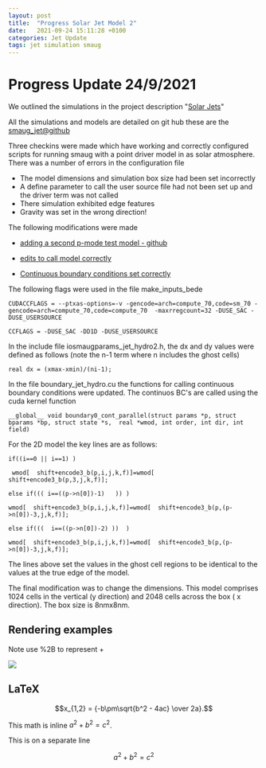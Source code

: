 ```yaml
---
layout: post
title:  "Progress Solar Jet Model 2"
date:   2021-09-24 15:11:28 +0100
categories: Jet Update
tags: jet simulation smaug
---
```

# Progress Update 24/9/2021

We outlined the simulations in the project description "[Solar Jets](http://mikeg64.github.io/projects/2021-07-30-Solar-jet-bede.html)"

All the simulations and models are detailed on git hub these are the 
[smaug_jet@github](https://github.com/mikeg64/smaug_jet)


Three checkins were made which have working and correctly configured scripts for running smaug with a point driver model in as solar atmosphere. There was a number of errors in the configuration file

* The model dimensions and simulation box size had been set incorrectly
* A define parameter to call the user source file had not been set up and the driver term was not called
* There simulation exhibited edge features
* Gravity was set in the wrong direction!

The following modifications were made

* [adding a second p-mode test model - github ](https://github.com/mikeg64/smaug_jet/commit/298768ec748a1efb0ab417ae0720a57ab200fd26)

* [edits to call model correctly](https://github.com/mikeg64/smaug_jet/commit/298768ec748a1efb0ab417ae0720a57ab200fd26)
* [Continuous boundary conditions set correctly ](https://github.com/mikeg64/smaug_jet/commit/ec3b071c4f79ecef4012fe4d052d5701982e4ddc)

The following flags were used in the file make_inputs_bede

`CUDACCFLAGS = --ptxas-options=-v -gencode=arch=compute_70,code=sm_70 -gencode=arch=compute_70,code=compute_70  -maxrregcount=32 -DUSE_SAC -DUSE_USERSOURCE`

`CCFLAGS = -DUSE_SAC -DD1D -DUSE_USERSOURCE`

In the include file iosmaugparams_jet_hydro2.h, the dx and dy values were defined as follows (note the n-1 term where n includes the ghost cells)

`real dx = (xmax-xmin)/(ni-1);`

In the file boundary_jet_hydro.cu the functions for calling continuous boundary conditions were updated. The continuos BC's are called using the cuda kernel function 

`__global__ void boundary0_cont_parallel(struct params *p, struct bparams *bp, struct state *s,  real *wmod, int order, int dir, int field)`

For the 2D model the key lines are as follows:

`if((i==0 || i==1) )`

     wmod[  shift+encode3_b(p,i,j,k,f)]=wmod[  shift+encode3_b(p,3,j,k,f)];


`else if((( i==((p->n[0])-1)   )) ) `

    wmod[  shift+encode3_b(p,i,j,k,f)]=wmod[  shift+encode3_b(p,(p->n[0])-3,j,k,f)];

`else if(((  i==((p->n[0])-2) ))  ) `

    wmod[  shift+encode3_b(p,i,j,k,f)]=wmod[  shift+encode3_b(p,(p->n[0])-3,j,k,f)]; 

The lines above set the values in the ghost cell regions to be identical to the values at the true edge of the model.

The final modification was to change the dimensions. This model comprises 1024 cells in the vertical (y direction) and 2048 cells across the box ( x direction). The box size is 8nmx8nm.

## Rendering examples

Note use %2B to represent +

<img src="https://render.githubusercontent.com/render/math?math=e^{i %2B\pi} =x%2B1">

## LaTeX
$$x_{1,2} = {-b\pm\sqrt{b^2 - 4ac} \over 2a}.$$


This math is inline $`a^2+b^2=c^2`$.

This is on a separate line

```math
a^2+b^2=c^2
```

[jekyll-docs]: https://jekyllrb.com/docs/home
[jekyll-gh]:   https://github.com/jekyll/jekyll
[jekyll-talk]: https://talk.jekyllrb.com/

